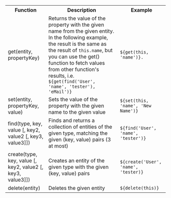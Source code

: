 <table>
<tr><th>Function</th><th>Description</th><th>Example</th></tr>
<tr><td>get(entity, propertyKey)</td><td>Returns the value of the property with the given name from the given entity. In the following example, the result is the same as the result of <code>this.name</code>, but you can use the get() function to fetch values from other function's results, i.e. <code>${get(find('User', 'name', 'tester'), 'eMail')}</code></td><td><code>${get(this, 'name')}.</code></td></tr>
<tr><td>set(entity, propertyKey, value)</td><td>Sets the value of the property with the given name to the given value</td><td><code>${set(this, 'name', 'New Name')}</code></td></tr>
<tr><td>find(type, key, value [, key2, value2 [, key3, value3]])</td><td>Finds and returns a collection of entities of the given type, matching the given (key, value) pairs (3 at most)</td><td><code>${find('User', 'name', 'tester')}</code></td></tr>
<tr><td>create(type, key, value [, key2, value2 [, key3, value3]])</td><td>Creates an entity of the given type with the given (key, value) pairs</td><td><code>${create('User', 'name', 'tester)}</code></td></tr>
<tr><td>delete(entity)</td><td>Deletes the given entity</td><td><code>${delete(this)}</code></td></tr>
</table>
